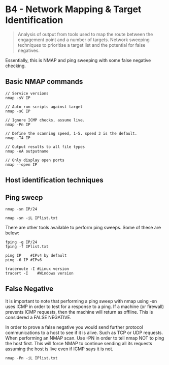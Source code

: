 # B4 - Network Mapping & Target Identification

> Analysis of output from tools used to map the route between the engagement point and a number of targets. Network sweeping techniques to prioritise a target list and the potential for false negatives.

Essentially, this is NMAP and ping sweeping with some false negative checking.&#x20;

## Basic NMAP commands

```
// Service versions
nmap -sV IP

// Auto run scripts against target
nmap -sC IP

// Ignore ICMP checks, assume live.
nmap -Pn IP

// Define the scanning speed, 1-5. speed 3 is the default. 
nmap -T4 IP

// Output results to all file types
nmap -oA outputname

// Only display open ports
nmap --open IP
```

## Host identification techniques



## Ping sweep

```
nmap -sn IP/24
```

```
nmap -sn -iL IPlist.txt
```

There are other tools available to perform ping sweeps. Some of these are below:

```
fping -g IP/24
fping -f IPlist.txt

ping IP    #IPv4 by default
ping -6 IP #IPv6

traceroute -I #Linux version
tracert -I    #Windows version
```

## False Negative

It is important to note that performing a ping sweep with nmap using -sn uses ICMP in order to test for a response to a ping.  If a machine (or firewall) prevents ICMP requests, then the machine will return as offline. This is considered a FALSE NEGATIVE.&#x20;

In order to prove a false negative you would send further protocol communications to a host to see if it is alive. Such as TCP or UDP requests.  When performing an NMAP scan. Use -PN in order to tell nmap NOT to ping the host first. This will force NMAP to continue sending all its requests assuming the host is live even if ICMP says it is not.&#x20;

```
nmap -Pn -iL IPlist.txt
```

##

